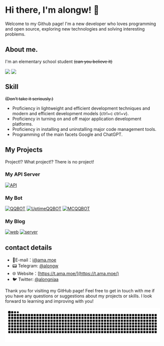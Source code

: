 # Hi there, I'm alongw! 👋

Welcome to my Github page! I'm a new developer who loves programming and open source, exploring new technologies and solving interesting problems.

## About me.

I'm an elementary school student ~~(can you believe it)~~

<p>
      <img
        src="https://github-readme-stats.vercel.app/api?username=alongw&show_icons=true&theme=buefy&include_all_commits=true&count_private=true&hide_rank=true"
        style="height: 200px"
        align="center"
      />
      <img
        src="https://github-readme-stats.vercel.app/api/top-langs/?username=alongw&layout=compact&card_width=320"
        height="200"
        align="center"
      />
    </p>

## Skill

~~(Don't take it seriously.)~~

- Proficiency in lightweight and efficient development techniques and modern and efficient development models (ctrl+c ctrl+v).
- Proficiency in turning on and off major application development platforms.
- Proficiency in installing and uninstalling major code management tools.
- Programming of the main facets Google and ChatGPT.

## My Projects

Project!? What project!? There is no project!


### My API Server

[![API](https://github-readme-stats.vercel.app/api/pin/?username=alongw&repo=nia-api)](https://github.com/alongw/nia-api)

### My Bot

[![QQBOT](https://github-readme-stats.vercel.app/api/pin/?username=alongw&repo=nia-qq-bot)](https://github.com/alongw/nia-qq-bot)
[![UptimeQQBOT](https://github-readme-stats.vercel.app/api/pin/?username=alongw&repo=Uptime-Kuma-qqbot)](https://github.com/alongw/Uptime-Kuma-qqbot)
[![MCQQBOT](https://github-readme-stats.vercel.app/api/pin/?username=alongw&repo=auto-mc-whitelist-qq-bot)](https://github.com/alongw/auto-mc-whitelist-qq-bot)

### My Blog

[![web](https://github-readme-stats.vercel.app/api/pin/?username=liyxiblog&repo=web)](https://github.com/liyxiblog/web)
[![server](https://github-readme-stats.vercel.app/api/pin/?username=liyxiblog&repo=server)](https://github.com/liyxiblog/server)

## contact details

- 📧E-mail：[i@ama.moe](mailto:i@ama.moe)
- 📟 Telegram: [@alongw](https://alongw.t.me/)
- 🌐 Website：[https://t.ama.moe/](https://t.ama.moe/)
- 🐦 Twitter: [@alongniaa](https://twitter.com/alongniaa)

Thank you for visiting my GitHub page! Feel free to get in touch with me if you have any questions or suggestions about my projects or skills. I look forward to learning and improving with you!


<picture>
  <source media="(prefers-color-scheme: dark)" srcset="https://raw.githubusercontent.com/alongw/alongw/snakes/github-contribution-grid-snake-dark.svg">
  <source media="(prefers-color-scheme: light)" srcset="https://raw.githubusercontent.com/alongw/alongw/snakes/github-contribution-grid-snake.svg">
  <img alt="github contribution grid snake animation" src="https://raw.githubusercontent.com/alongw/alongw/snakes/github-contribution-grid-snake.svg">
</picture>